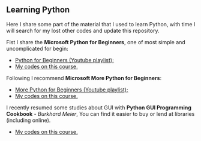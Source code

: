 ## Learning Python

Here I share some part of the material that I used to learn Python, with time I will search for my lost other codes and update this repository.

Fist I share the **Microsoft Python for Beginners**, one of most simple and uncomplicated for begin:

- [Python for Beginners (Youtube playlist);](www.youtube.com/playlist?list=PLlrxD0HtieHhS8VzuMCfQD4uJ9yne1mE6)
- [My codes on this course.](./python_for_Beginners)

Following I recommend **Microsoft More Python for Beginners**:

- [More Python for Beginners (Youtube playlist);](https://youtube.com/playlist?list=PLlrxD0HtieHiXd-nEby-TMCoUNwhbLUnj)
- [My codes on this course.](./more_python_for_Beginners)

I recently resumed some studies about GUI with **Python GUI Programming Cookbook** - *Burkhard Meier*, You can find it easier to buy or lend at libraries (including online).
- [My codes on this course.](./GUI)